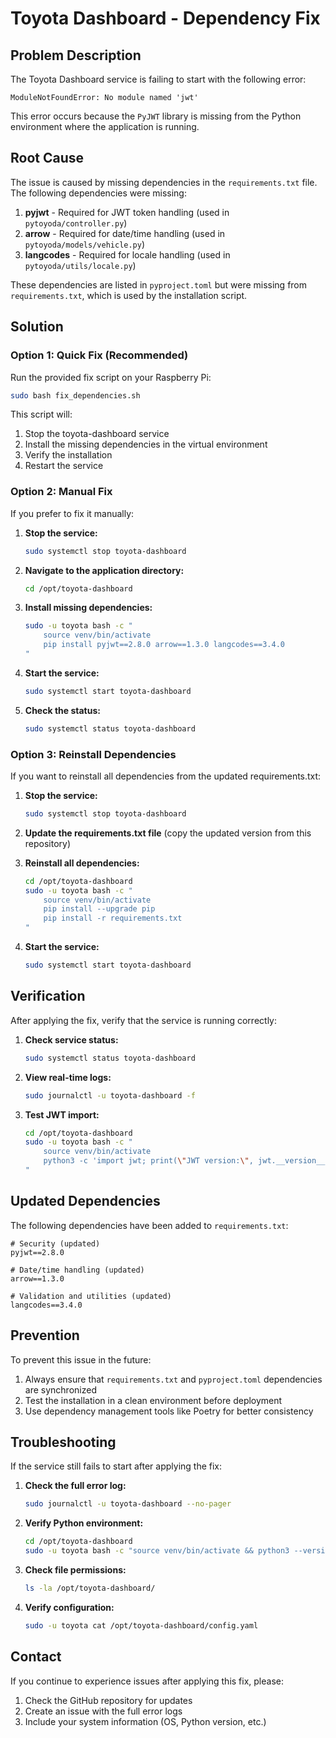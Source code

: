 # Toyota Dashboard - Dependency Fix

## Problem Description

The Toyota Dashboard service is failing to start with the following error:

```
ModuleNotFoundError: No module named 'jwt'
```

This error occurs because the `PyJWT` library is missing from the Python environment where the application is running.

## Root Cause

The issue is caused by missing dependencies in the `requirements.txt` file. The following dependencies were missing:

1. **pyjwt** - Required for JWT token handling (used in `pytoyoda/controller.py`)
2. **arrow** - Required for date/time handling (used in `pytoyoda/models/vehicle.py`)
3. **langcodes** - Required for locale handling (used in `pytoyoda/utils/locale.py`)

These dependencies are listed in `pyproject.toml` but were missing from `requirements.txt`, which is used by the installation script.

## Solution

### Option 1: Quick Fix (Recommended)

Run the provided fix script on your Raspberry Pi:

```bash
sudo bash fix_dependencies.sh
```

This script will:
1. Stop the toyota-dashboard service
2. Install the missing dependencies in the virtual environment
3. Verify the installation
4. Restart the service

### Option 2: Manual Fix

If you prefer to fix it manually:

1. **Stop the service:**
   ```bash
   sudo systemctl stop toyota-dashboard
   ```

2. **Navigate to the application directory:**
   ```bash
   cd /opt/toyota-dashboard
   ```

3. **Install missing dependencies:**
   ```bash
   sudo -u toyota bash -c "
       source venv/bin/activate
       pip install pyjwt==2.8.0 arrow==1.3.0 langcodes==3.4.0
   "
   ```

4. **Start the service:**
   ```bash
   sudo systemctl start toyota-dashboard
   ```

5. **Check the status:**
   ```bash
   sudo systemctl status toyota-dashboard
   ```

### Option 3: Reinstall Dependencies

If you want to reinstall all dependencies from the updated requirements.txt:

1. **Stop the service:**
   ```bash
   sudo systemctl stop toyota-dashboard
   ```

2. **Update the requirements.txt file** (copy the updated version from this repository)

3. **Reinstall all dependencies:**
   ```bash
   cd /opt/toyota-dashboard
   sudo -u toyota bash -c "
       source venv/bin/activate
       pip install --upgrade pip
       pip install -r requirements.txt
   "
   ```

4. **Start the service:**
   ```bash
   sudo systemctl start toyota-dashboard
   ```

## Verification

After applying the fix, verify that the service is running correctly:

1. **Check service status:**
   ```bash
   sudo systemctl status toyota-dashboard
   ```

2. **View real-time logs:**
   ```bash
   sudo journalctl -u toyota-dashboard -f
   ```

3. **Test JWT import:**
   ```bash
   cd /opt/toyota-dashboard
   sudo -u toyota bash -c "
       source venv/bin/activate
       python3 -c 'import jwt; print(\"JWT version:\", jwt.__version__)'
   "
   ```

## Updated Dependencies

The following dependencies have been added to `requirements.txt`:

```
# Security (updated)
pyjwt==2.8.0

# Date/time handling (updated)
arrow==1.3.0

# Validation and utilities (updated)
langcodes==3.4.0
```

## Prevention

To prevent this issue in the future:

1. Always ensure that `requirements.txt` and `pyproject.toml` dependencies are synchronized
2. Test the installation in a clean environment before deployment
3. Use dependency management tools like Poetry for better consistency

## Troubleshooting

If the service still fails to start after applying the fix:

1. **Check the full error log:**
   ```bash
   sudo journalctl -u toyota-dashboard --no-pager
   ```

2. **Verify Python environment:**
   ```bash
   cd /opt/toyota-dashboard
   sudo -u toyota bash -c "source venv/bin/activate && python3 --version && pip list"
   ```

3. **Check file permissions:**
   ```bash
   ls -la /opt/toyota-dashboard/
   ```

4. **Verify configuration:**
   ```bash
   sudo -u toyota cat /opt/toyota-dashboard/config.yaml
   ```

## Contact

If you continue to experience issues after applying this fix, please:

1. Check the GitHub repository for updates
2. Create an issue with the full error logs
3. Include your system information (OS, Python version, etc.)
